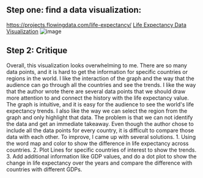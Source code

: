 ## Step one: find a data visualization:
https://projects.flowingdata.com/life-expectancy/
<a href="https://projects.flowingdata.com/life-expectancy/" target="_blank">Life Expectancy Data Visualization</a>
![image](https://github.com/QijiaZhouX/qijia_zhou_portfolio/assets/143776318/b303323b-5347-4fbf-a08d-8c227e3c1445)

## Step 2: Critique
Overall, this visualization looks overwhelming to me. There are so many data points, and it is hard to get the information for specific countries or regions in the world. I like the interaction of the graph and the way that the audience can go through all the countries and see the trends. I like the way that the author wrote there are several data points that we should draw more attention to and connect the history with the life expectancy value. The graph is intuitive, and it is easy for the audience to see the world's life expectancy trends. I also like the way we can select the region from the graph and only highlight that data. The problem is that we can not identify the data and get an immediate takeaway. Even though the author chose to include all the data points for every country, it is difficult to compare those data with each other. To improve, I came up with several solutions. 1. Using the word map and color to show the difference in life expectancy across countries. 2. Plot Lines for specific countries of interest to show the trends. 3. Add additional information like GDP values, and do a dot plot to show the change in life expectancy over the years and compare the difference with countries with different GDPs. 
